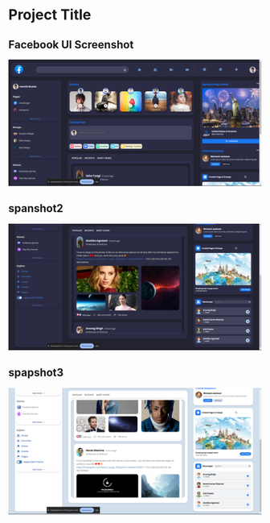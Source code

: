 # Project Title

## Facebook UI Screenshot

![Facebook UI Screenshot](https://raw.githubusercontent.com/Harshit4404/facebook_ui/master/screenshots/page1.png)


## spanshot2

![Facebook UI Screenshot](https://raw.githubusercontent.com/Harshit4404/facebook_ui/master/screenshots/page2.png)

## spapshot3

![Facebook UI Screenshot](https://raw.githubusercontent.com/Harshit4404/facebook_ui/master/screenshots/page3.png)

